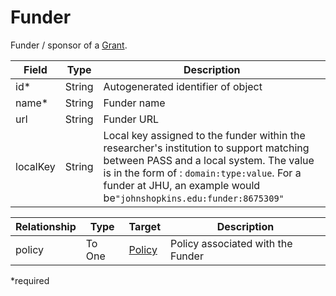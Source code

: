 # Funder

Funder / sponsor of a [Grant](grant.md).

| Field | Type | Description |
| ------------- | ------------- | ------------- |
| id* | String | Autogenerated identifier of object |
| name* | String | Funder name |  
| url | String | Funder URL |
| localKey | String | Local key assigned to the funder within the researcher's institution to support matching between PASS and a local system. The value is in the form of : `domain:type:value`. For a funder at JHU, an example would be`"johnshopkins.edu:funder:8675309"` |

| Relationship     | Type   | Target  	| Description |
| ---------------- | ------ | --------- | ----------- | 
| policy | To One | [Policy](policy.md) | Policy associated with the Funder  |
 
*required 
